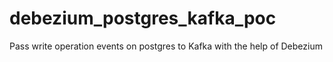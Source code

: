 # debezium_postgres_kafka_poc
Pass write operation events on postgres to Kafka with the help of Debezium
